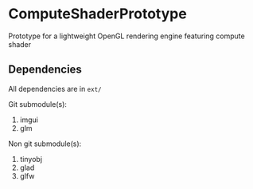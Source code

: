 # ComputeShaderPrototype
Prototype for a lightweight OpenGL rendering engine featuring compute shader

## Dependencies
All dependencies are in `ext/`

Git submodule(s):
1. imgui
2. glm

Non git submodule(s):
1. tinyobj
2. glad
3. glfw

